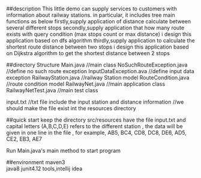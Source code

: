 ##description
This little demo can supply services to customers with information about railway stations.
in particular, it includes tree main functions as below
firstly,supply application of distance calculate between several different stops
secondly,supply application  that how many route exists with query condition (max stops count or max distance)
i design this application based on dfs algorithm
thirdly,supply application to calculate the shortest route distance between two stops
i design this application based on Dijkstra algorithm to get the shortest distance between 2 stops

##directory Structure
Main.java                       //main class
NoSuchRouteException.java       //define no such route exception
InputDataException.ava          //define input data exception
RailwayStation.java             //railway Station model
RouteCondition.java             //route condition model
RailwayNet.java                 //main application class
RailwayNetTest.java             //main test class

input.txt                       //txt file include the input station and distance information
                                //we should make the file exist int the resources directory

##quick start
keep the directory src/resources have the file input.txt and
capital letters (A,B,C,D,E) refers to the different station ,
the data will be given in one line in the file , for example,
AB5, BC4, CD8, DC8, DE6, AD5, CE2, EB3, AE7

Run Main.java's main method to start program

##environment
maven3  
java8
junit4.12
tools,intellij idea


